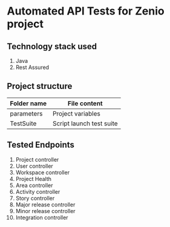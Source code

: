 # Automated API Tests for Zenio project

## Technology stack used
1. Java
2. Rest Assured

## Project structure
Folder name          | File content
---------------------|----------------------
parameters           | Project variables
TestSuite            | Script launch test suite

## Tested Endpoints
1. Project controller
2. User controller
3. Workspace controller
4. Project Health
5. Area controller
6. Activity controller
7. Story controller
8. Major release controller
9. Minor release controller
10. Integration controller